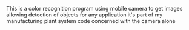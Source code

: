 This is a color recognition program using mobile camera to get images allowing detection of objects for any application 
it's part of my manufacturing plant system code concerned with the camera alone
